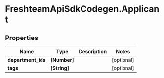 # FreshteamApiSdkCodegen.Applicant

## Properties

| Name               | Type         | Description | Notes      |
| ------------------ | ------------ | ----------- | ---------- |
| **department_ids** | **[Number]** |             | [optional] |
| **tags**           | **[String]** |             | [optional] |
